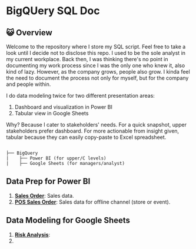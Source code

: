 # BigQUery SQL Doc

## 😺 Overview

Welcome to the repository where I store my SQL script. Feel free to take a look until I decide not to disclose this repo. I used to be the sole analyst in my current workplace. Back then, I was thinking there's no point in documenting my work process since I was the only one who knew it, also kind of lazy. However, as the company grows, people also grow. I kinda feel the need to document the process not only for myself, but for the company and people within.  

I do data modeling twice for two different presentation areas: 
1. Dashboard and visualization in Power BI
2. Tabular view in Google Sheets

Why? Because I cater to stakeholders' needs. For a quick snapshot, upper stakeholders prefer dashboard. For more actionable from insight given, tabular because they can easily copy-paste to Excel spreadsheet.

```

├── BigQuery 
|    ├── Power BI (for upper/C levels)
|    ├── Google Sheets (for managers/analyst)

```

## Data Prep for Power BI

1. [**Sales Order**](sql/sales.sql): Sales data.
2. [**POS Sales Order**](sql/pos-sales.sql): Sales data for offline channel (store or event).

## Data Modeling for Google Sheets
1. [**Risk Analysis**](sql/risk-analysis.sql):
2. 
